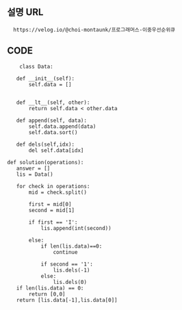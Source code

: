 ## 설명 URL

      https://velog.io/@choi-montaunk/프로그래머스-이중우선순위큐


## CODE

        class Data:

       def __init__(self):
           self.data = []


       def __lt__(self, other):
           return self.data < other.data

       def append(self, data):
           self.data.append(data)
           self.data.sort()

       def dels(self,idx):
           del self.data[idx]

    def solution(operations):
       answer = []
       lis = Data()

       for check in operations:
           mid = check.split()

           first = mid[0]
           second = mid[1]

           if first == 'I':
               lis.append(int(second))

           else:
               if len(lis.data)==0:
                   continue

               if second == '1':
                   lis.dels(-1)
               else:
                   lis.dels(0)
       if len(lis.data) == 0:
           return [0,0]
       return [lis.data[-1],lis.data[0]]
